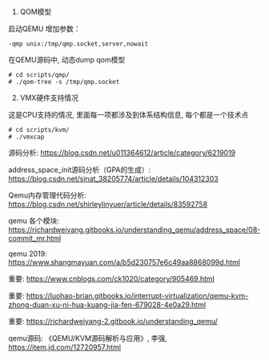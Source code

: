 1. QOM模型

启动QEMU 增加参数：

```
-qmp unix:/tmp/qmp.socket,server,nowait
```

在QEMU源码中, 动态dump qom模型

```
# cd scripts/qmp/
# ./qom-tree -s /tmp/qmp.socket
```

2. VMX硬件支持情况

这是CPU支持的情况, 里面每一项都涉及到体系结构信息, 每个都是一个技术点

```
# cd scripts/kvm/
# ./vmxcap
```

源码分析: https://blog.csdn.net/u011364612/article/category/6219019

address_space_init源码分析（GPA的生成）: https://blog.csdn.net/sinat_38205774/article/details/104312303

Qemu内存管理代码分析: https://blog.csdn.net/shirleylinyuer/article/details/83592758

qemu 各个模块: https://richardweiyang.gitbooks.io/understanding_qemu/address_space/08-commit_mr.html

qemu 2019: https://www.shangmayuan.com/a/b5d230757e6c49aa8868099d.html

重要: https://www.cnblogs.com/ck1020/category/905469.html

重要: https://luohao-brian.gitbooks.io/interrupt-virtualization/qemu-kvm-zhong-duan-xu-ni-hua-kuang-jia-fen-679028-4e0a29.html

重要: https://richardweiyang-2.gitbook.io/understanding_qemu/

qemu源码: 《QEMU/KVM源码解析与应用》, 李强, https://item.jd.com/12720957.html